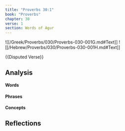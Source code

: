 ```yaml
---
title: "Proverbs 30:1"
book: "Proverbs"
chapter: 30
verse: 1
section: Words of Agur
---
```

![[/Greek/Proverbs/030/Proverbs-030-001G.md#Text]]
![[/Hebrew/Proverbs/030/Proverbs-030-001H.md#Text]]

{{Disputed Verse}}

## Analysis

#### Words

#### Phrases

#### Concepts

## Reflections
